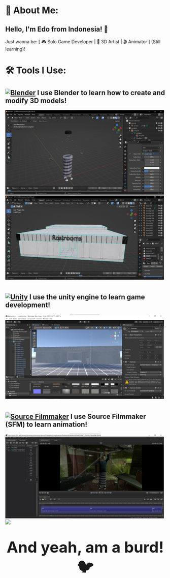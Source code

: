 # 💫 About Me:
## Hello, I'm Edo from Indonesia! 👋  
Just wanna be: [ 🎮 Solo Game Developer | 🎨 3D Artist | 🎬 Animator ] (Still learning)!

# 🛠️ Tools I Use:
## [![Blender](https://img.shields.io/badge/Blender-%23F5792A.svg?logo=blender&logoColor=white)](https://www.blender.org/) I use Blender to learn how to create and modify 3D models!
<img src="https://raw.githubusercontent.com/BarudakXD/BarudakXD/main/Screenshot/blender1.jpg" width="500">
<img src="https://raw.githubusercontent.com/BarudakXD/BarudakXD/main/Screenshot/blender2.jpg" width="500">

# 

## [![Unity](https://img.shields.io/badge/Unity-%23000000.svg?logo=unity&logoColor=white)](https://unity.com/) I use the unity engine to learn game development!
<img src="https://raw.githubusercontent.com/BarudakXD/BarudakXD/main/Screenshot/rest1.jpg" width="500">

#

## [![Source Filmmaker](https://img.shields.io/badge/Source%20Filmmaker-%23525353.svg?logo=steam&logoColor=white)](https://www.sourcefilmmaker.com/) I use Source Filmmaker (SFM) to learn animation!
<img src="https://raw.githubusercontent.com/BarudakXD/BarudakXD/main/Screenshot/Sfmm.jpg" width="500">
<img src="https://raw.githubusercontent.com/BarudakXD/BarudakXD/main/Screenshot/Sfmm1.gif" width="500">

# 
### <p align="center" ><font size="10"> And yeah, am a burd!🐦 </font></p>
<!-- Proudly created with GPRM ( https://gprm.itsvg.in ) -->
